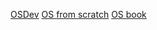 [OSDev](https://wiki.osdev.org/Expanded_Main_Page)
[OS from scratch](https://www.cs.bham.ac.uk/~exr/lectures/opsys/10_11/lectures/os-dev.pdf)
[OS book](https://littleosbook.github.io/)
